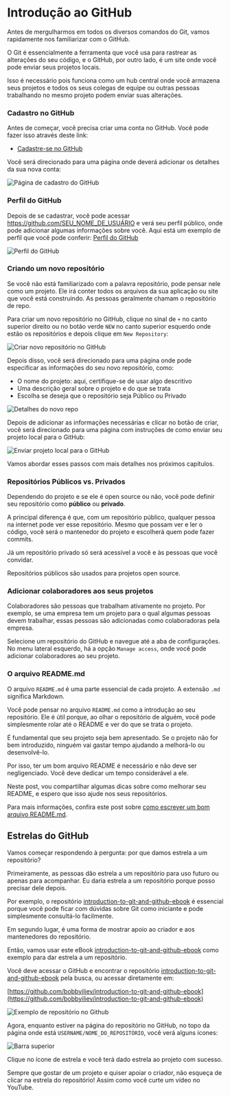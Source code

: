 # Introdução ao GitHub

Antes de mergulharmos em todos os diversos comandos do Git, vamos rapidamente nos familiarizar com o GitHub.

O Git é essencialmente a ferramenta que você usa para rastrear as alterações do seu código, e o GitHub, por outro lado, é um site onde você pode enviar seus projetos locais.

Isso é necessário pois funciona como um hub central onde você armazena seus projetos e todos os seus colegas de equipe ou outras pessoas trabalhando no mesmo projeto podem enviar suas alterações.

### Cadastro no GitHub

Antes de começar, você precisa criar uma conta no GitHub. Você pode fazer isso através deste link:

* [Cadastre-se no GitHub](https://github.com/join)

Você será direcionado para uma página onde deverá adicionar os detalhes da sua nova conta:

![Página de cadastro do GitHub](https://imgur.com/iebnKjZ.png)

### Perfil do GitHub

Depois de se cadastrar, você pode acessar https://github.com/SEU_NOME_DE_USUÁRIO e verá seu perfil público, onde pode adicionar algumas informações sobre você. Aqui está um exemplo de perfil que você pode conferir: [Perfil do GitHub](https://github.com/bobbyiliev)

![Perfil do GitHub](https://imgur.com/rZgIaOy.png)

### Criando um novo repositório

Se você não está familiarizado com a palavra repositório, pode pensar nele como um projeto. Ele irá conter todos os arquivos da sua aplicação ou site que você está construindo. As pessoas geralmente chamam o repositório de repo.

Para criar um novo repositório no GitHub, clique no sinal de `+` no canto superior direito ou no botão verde `NEW` no canto superior esquerdo onde estão os repositórios e depois clique em `New Repository`:

![Criar novo repositório no GitHub](https://imgur.com/HAANHiz.png)

Depois disso, você será direcionado para uma página onde pode especificar as informações do seu novo repositório, como:

* O nome do projeto: aqui, certifique-se de usar algo descritivo
* Uma descrição geral sobre o projeto e do que se trata
* Escolha se deseja que o repositório seja Público ou Privado

![Detalhes do novo repo](https://imgur.com/T0UKCES.png)

Depois de adicionar as informações necessárias e clicar no botão de criar, você será direcionado para uma página com instruções de como enviar seu projeto local para o GitHub:

![Enviar projeto local para o GitHub](https://imgur.com/HXRQvMu.png)

Vamos abordar esses passos com mais detalhes nos próximos capítulos.

### Repositórios Públicos vs. Privados

Dependendo do projeto e se ele é open source ou não, você pode definir seu repositório como **público** ou **privado**.

A principal diferença é que, com um repositório público, qualquer pessoa na internet pode ver esse repositório. Mesmo que possam ver e ler o código, você será o mantenedor do projeto e escolherá quem pode fazer commits.

Já um repositório privado só será acessível a você e às pessoas que você convidar.

Repositórios públicos são usados para projetos open source.

### Adicionar colaboradores aos seus projetos

Colaboradores são pessoas que trabalham ativamente no projeto. Por exemplo, se uma empresa tem um projeto para o qual algumas pessoas devem trabalhar, essas pessoas são adicionadas como colaboradoras pela empresa.

Selecione um repositório do GitHub e navegue até a aba de configurações. No menu lateral esquerdo, há a opção `Manage access`, onde você pode adicionar colaboradores ao seu projeto.

### O arquivo README.md

O arquivo `README.md` é uma parte essencial de cada projeto. A extensão `.md` significa Markdown.

Você pode pensar no arquivo `README.md` como a introdução ao seu repositório. Ele é útil porque, ao olhar o repositório de alguém, você pode simplesmente rolar até o README e ver do que se trata o projeto.

É fundamental que seu projeto seja bem apresentado. Se o projeto não for bem introduzido, ninguém vai gastar tempo ajudando a melhorá-lo ou desenvolvê-lo.

Por isso, ter um bom arquivo README é necessário e não deve ser negligenciado. Você deve dedicar um tempo considerável a ele.

Neste post, vou compartilhar algumas dicas sobre como melhorar seu README, e espero que isso ajude nos seus repositórios.

Para mais informações, confira este post sobre [como escrever um bom arquivo README.md](https://devdojo.com/bobbyiliev/quick-tips-for-writing-a-good-readme-file).

## Estrelas do GitHub

Vamos começar respondendo à pergunta: por que damos estrela a um repositório?

Primeiramente, as pessoas dão estrela a um repositório para uso futuro ou apenas para acompanhar. Eu daria estrela a um repositório porque posso precisar dele depois.

Por exemplo, o repositório [introduction-to-git-and-github-ebook](https://github.com/bobbyiliev/introduction-to-git-and-github-ebook) é essencial porque você pode ficar com dúvidas sobre Git como iniciante e pode simplesmente consultá-lo facilmente.

Em segundo lugar, é uma forma de mostrar apoio ao criador e aos mantenedores do repositório.

Então, vamos usar este eBook [introduction-to-git-and-github-ebook](https://github.com/bobbyiliev/introduction-to-git-and-github-ebook) como exemplo para dar estrela a um repositório.

Você deve acessar o GitHub e encontrar o repositório [introduction-to-git-and-github-ebook](https://github.com/bobbyiliev/introduction-to-git-and-github-ebook) pela busca, ou acessar diretamente em:

[https://github.com/bobbyiliev/introduction-to-git-and-github-ebook](https://github.com/bobbyiliev/introduction-to-git-and-github-ebook)

![Exemplo de repositório no Github](https://user-images.githubusercontent.com/53145644/136269043-0a36d5a8-cc0b-4793-808e-ae9c6318e899.PNG)

Agora, enquanto estiver na página do repositório no GitHub, no topo da página onde está `USERNAME/NOME_DO_REPOSITÓRIO`, você verá alguns ícones:

![Barra superior](https://user-images.githubusercontent.com/53145644/136269993-95e3909b-dc9e-4ff0-91b9-470c991cf66f.PNG)

Clique no ícone de estrela e você terá dado estrela ao projeto com sucesso.

Sempre que gostar de um projeto e quiser apoiar o criador, não esqueça de clicar na estrela do repositório! Assim como você curte um vídeo no YouTube.
